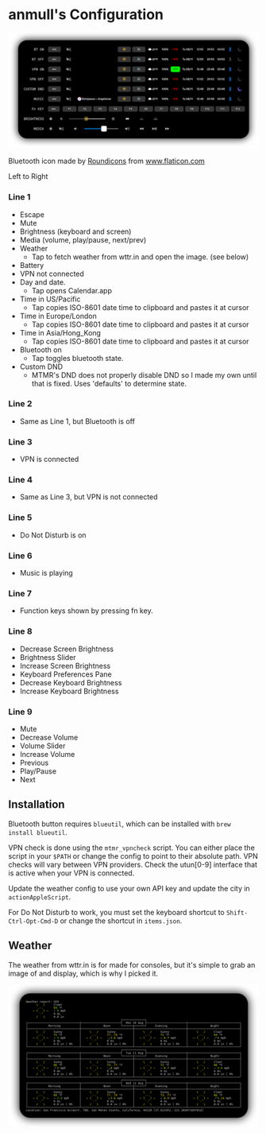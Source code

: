# anmull's Configuration

<p align="center"><img src="./images/screenshot.png" alt="anmull's config" width="1024"></p>

Bluetooth icon made by <a href="https://www.flaticon.com/authors/roundicons" title="Roundicons">Roundicons</a> from <a href="https://www.flaticon.com/" title="Flaticon">www.flaticon.com</a>

 Left to Right

### Line 1 
   - Escape
   - Mute
   - Brightness (keyboard and screen)
   - Media (volume, play/pause, next/prev)
   - Weather
      - Tap to fetch weather from wttr.in and open the image. (see below)
   - Battery
   - VPN not connected
   - Day and date.
      - Tap opens Calendar.app
   - Time in US/Pacific
      - Tap copies ISO-8601 date time to clipboard and pastes it at cursor
   - Time in Europe/London
      - Tap copies ISO-8601 date time to clipboard and pastes it at cursor
   - Time in Asia/Hong_Kong
      - Tap copies ISO-8601 date time to clipboard and pastes it at cursor
   - Bluetooth on
      - Tap toggles bluetooth state.
   - Custom DND
      - MTMR's DND does not properly disable DND so I made my own until that is fixed. Uses 'defaults' to determine state.

### Line 2
  - Same as Line 1, but Bluetooth is off

### Line 3
  - VPN is connected

### Line 4
  - Same as Line 3, but VPN is not connected

### Line 5
  - Do Not Disturb is on

### Line 6
  - Music is playing

### Line 7
  - Function keys shown by pressing fn key.

### Line 8
  - Decrease Screen Brightness
  - Brightness Slider
  - Increase Screen Brightness
  - Keyboard Preferences Pane
  - Decrease Keyboard Brightness
  - Increase Keyboard Brightness

### Line 9
  - Mute
  - Decrease Volume
  - Volume Slider
  - Increase Volume
  - Previous
  - Play/Pause
  - Next

## Installation

Bluetooth button requires `blueutil`, which can be installed with `brew install blueutil`.

VPN check is done using the `mtmr_vpncheck` script. You can either place the script in your `$PATH` or change the config to point to their absolute path. VPN checks will vary between VPN providers. Check the utun[0-9] interface that is active when your VPN is connected.

Update the weather config to use your own API key and update the city in `actionAppleScript`.

For Do Not Disturb to work, you must set the keyboard shortcut to `Shift-Ctrl-Opt-Cmd-D` or change the shortcut in `items.json`.

## Weather

The weather from wttr.in is for made for consoles, but it's simple to grab an image of and display, which is why I picked it.

<p align="center"><img src="./images/weather.png" alt="Weather" width="1024"></p>
